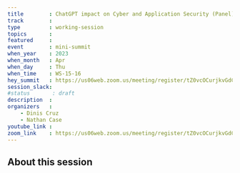 ```yaml
---
title        : ChatGPT impact on Cyber and Application Security (Panel)
track        :
type         : working-session
topics       :
featured     :
event        : mini-summit
when_year    : 2023
when_month   : Apr
when_day     : Thu
when_time    : WS-15-16
hey_summit   : https://us06web.zoom.us/meeting/register/tZ0vcOCurjkvGdC6Zcca0TAt1WFKg4-ZKYXZ
session_slack:
#status       : draft
description  :
organizers   :
    - Dinis Cruz 
    - Nathan Case
youtube_link :
zoom_link    : https://us06web.zoom.us/meeting/register/tZ0vcOCurjkvGdC6Zcca0TAt1WFKg4-ZKYXZ
---
```


## About this session

